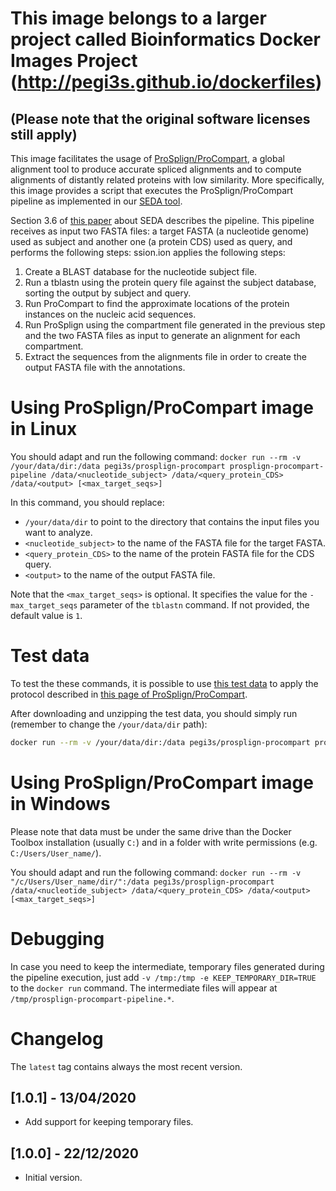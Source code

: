 # This image belongs to a larger project called Bioinformatics Docker Images Project (http://pegi3s.github.io/dockerfiles)
## (Please note that the original software licenses still apply)

This image facilitates the usage of [ProSplign/ProCompart](https://www.ncbi.nlm.nih.gov/sutils/splign/splign.cgi), a global alignment tool to produce accurate spliced alignments and to compute alignments of distantly related proteins with low similarity. More specifically, this image provides a script that executes the ProSplign/ProCompart pipeline as implemented in our [SEDA tool](https://www.sing-group.org/seda/manual/operations.html#prosplign-procompart-pipeline).

Section 3.6 of [this paper](https://doi.org/10.1109/TCBB.2020.3040383) about SEDA describes the pipeline. This pipeline receives as input two FASTA files: a target FASTA (a nucleotide genome) used as subject and another one (a protein CDS) used as query, and performs the following steps:
ssion.ion applies the following steps:
1. Create a BLAST database for the nucleotide subject file.
2. Run a tblastn using the protein query file against the subject database, sorting the output by subject and query.
3. Run ProCompart to find the approximate locations of the protein instances on the nucleic acid sequences.
4. Run ProSplign using the compartment file generated in the previous step and the two FASTA files as input to generate an alignment for each
compartment.
5. Extract the sequences from the alignments file in order to create the output FASTA file with the annotations.

# Using ProSplign/ProCompart image in Linux

You should adapt and run the following command: `docker run --rm -v /your/data/dir:/data pegi3s/prosplign-procompart prosplign-procompart-pipeline /data/<nucleotide_subject> /data/<query_protein_CDS> /data/<output> [<max_target_seqs>]`

In this command, you should replace:
- `/your/data/dir` to point to the directory that contains the input files you want to analyze.
- `<nucleotide_subject>` to the name of the FASTA file for the target FASTA.
- `<query_protein_CDS>` to the name of the protein FASTA file for the CDS query.
- `<output>` to the name of the output FASTA file.

Note that the `<max_target_seqs>` is optional. It specifies the value for the `-max_target_seqs` parameter of the `tblastn` command. If not provided, the default value is `1`.

# Test data

To test the these commands, it is possible to use [this test data](http://evolution6.i3s.up.pt/static/pegi3s/dockerfiles/prosplign-procompart/test-data-prosplign-procompart.zip) to apply the protocol described in [this page of ProSplign/ProCompart](https://www.ncbi.nlm.nih.gov/sutils/static/prosplign/prosplign.html).

After downloading and unzipping the test data, you should simply run (remember to change the `/your/data/dir` path):

```bash
docker run --rm -v /your/data/dir:/data pegi3s/prosplign-procompart prosplign-procompart-pipeline /data/Demo_Genome_Nucleotides.fa /data/Demo_Query_Protein.fa /data/output.fasta
```

# Using ProSplign/ProCompart image in Windows

Please note that data must be under the same drive than the Docker Toolbox installation (usually `C:`) and in a folder with write permissions (e.g. `C:/Users/User_name/`).

You should adapt and run the following command: `docker run --rm -v "/c/Users/User_name/dir/":/data pegi3s/prosplign-procompart /data/<nucleotide_subject> /data/<query_protein_CDS> /data/<output> [<max_target_seqs>]`

# Debugging

In case you need to keep the intermediate, temporary files generated during the pipeline execution, just add `-v /tmp:/tmp -e KEEP_TEMPORARY_DIR=TRUE` to the `docker run` command. The intermediate files will appear at `/tmp/prosplign-procompart-pipeline.*`.

# Changelog

The `latest` tag contains always the most recent version.

## [1.0.1] - 13/04/2020
- Add support for keeping temporary files.

## [1.0.0] - 22/12/2020
- Initial version.
